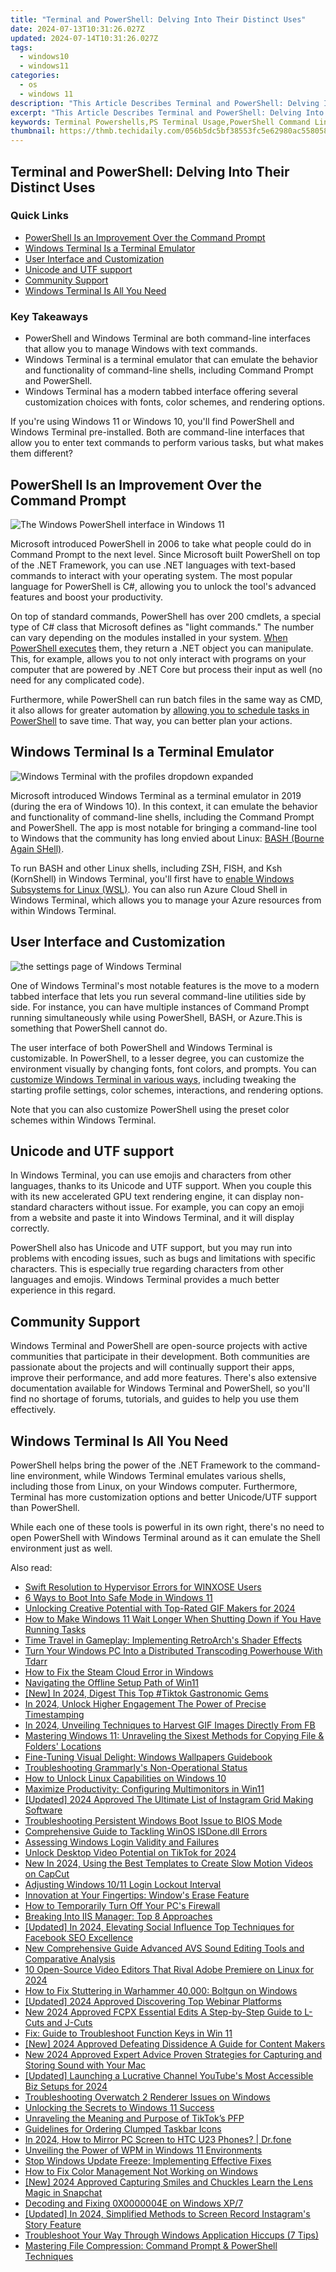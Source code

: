 ```yaml
---
title: "Terminal and PowerShell: Delving Into Their Distinct Uses"
date: 2024-07-13T10:31:26.027Z
updated: 2024-07-14T10:31:26.027Z
tags:
  - windows10
  - windows11
categories:
  - os
  - windows 11
description: "This Article Describes Terminal and PowerShell: Delving Into Their Distinct Uses"
excerpt: "This Article Describes Terminal and PowerShell: Delving Into Their Distinct Uses"
keywords: Terminal Powershells,PS Terminal Usage,PowerShell Command Line,Terminal Scripting,PowerShell Terminal Guide,Terminal Script Enhancer,Windows PowerShell Interface
thumbnail: https://thmb.techidaily.com/056b5dc5bf38553fc5e62980ac558058cdfef6fae043dca04e140a16eeec969f.jpg
---
```


## Terminal and PowerShell: Delving Into Their Distinct Uses

### Quick Links

* [PowerShell Is an Improvement Over the Command Prompt](#powershell-is-an-improvement-over-the-command-prompt)
* [Windows Terminal Is a Terminal Emulator](#windows-terminal-is-a-terminal-emulator)
* [User Interface and Customization](#user-interface-and-customization)
* [Unicode and UTF support](#unicode-and-utf-support)
* [Community Support](#community-support)
* [Windows Terminal Is All You Need](#windows-terminal-is-all-you-need)

### Key Takeaways

* PowerShell and Windows Terminal are both command-line interfaces that allow you to manage Windows with text commands.
* Windows Terminal is a terminal emulator that can emulate the behavior and functionality of command-line shells, including Command Prompt and PowerShell.
* Windows Terminal has a modern tabbed interface offering several customization choices with fonts, color schemes, and rendering options.

 If you're using Windows 11 or Windows 10, you'll find PowerShell and Windows Terminal pre-installed. Both are command-line interfaces that allow you to enter text commands to perform various tasks, but what makes them different?

## PowerShell Is an Improvement Over the Command Prompt

![The Windows PowerShell interface in Windows 11](https://static1.makeuseofimages.com/wordpress/wp-content/uploads/2022/05/windows-powershell-interface.jpg)

 Microsoft introduced PowerShell in 2006 to take what people could do in Command Prompt to the next level. Since Microsoft built PowerShell on top of the .NET Framework, you can use .NET languages with text-based commands to interact with your operating system. The most popular language for PowerShell is C#, allowing you to unlock the tool's advanced features and boost your productivity.

 On top of standard commands, PowerShell has over 200 cmdlets, a special type of C# class that Microsoft defines as "light commands." The number can vary depending on the modules installed in your system. [When PowerShell executes](https://www.makeuseof.com/what-is-windows-powershell/) them, they return a .NET object you can manipulate. This, for example, allows you to not only interact with programs on your computer that are powered by .NET Core but process their input as well (no need for any complicated code).

 Furthermore, while PowerShell can run batch files in the same way as CMD, it also allows for greater automation by [allowing you to schedule tasks in PowerShell](https://www.makeuseof.com/windows-powershell-scheduled-task/) to save time. That way, you can better plan your actions.

## Windows Terminal Is a Terminal Emulator

![Windows Terminal with the profiles dropdown expanded](https://static1.makeuseofimages.com/wordpress/wp-content/uploads/2023/11/windows-terminal-with-the-profiles-dropdowb-expanded.jpg)

 Microsoft introduced Windows Terminal as a terminal emulator in 2019 (during the era of Windows 10). In this context, it can emulate the behavior and functionality of command-line shells, including the Command Prompt and PowerShell. The app is most notable for bringing a command-line tool to Windows that the community has long envied about Linux: [BASH (Bourne Again SHell)](https://www.makeuseof.com/what-is-bash-linux/).

 To run BASH and other Linux shells, including ZSH, FISH, and Ksh (KornShell) in Windows Terminal, you'll first have to [enable Windows Subsystems for Linux (WSL)](https://www.makeuseof.com/enable-windows-subsystem-for-linux/). You can also run Azure Cloud Shell in Windows Terminal, which allows you to manage your Azure resources from within Windows Terminal.

## User Interface and Customization

![the settings page of Windows Terminal](https://static1.makeuseofimages.com/wordpress/wp-content/uploads/2023/11/the-settings-of-windows-powershell.jpg)

 One of Windows Terminal's most notable features is the move to a modern tabbed interface that lets you run several command-line utilities side by side. For instance, you can have multiple instances of Command Prompt running simultaneously while using PowerShell, BASH, or Azure.​​​​​ This is something that PowerShell cannot do.

 The user interface of both PowerShell and Windows Terminal is customizable. In PowerShell, to a lesser degree, you can customize the environment visually by changing fonts, font colors, and prompts. You can [customize Windows Terminal in various ways](https://www.makeuseof.com/windows-terminal-customization/), including tweaking the starting profile settings, color schemes, interactions, and rendering options.

 Note that you can also customize PowerShell using the preset color schemes within Windows Terminal.

## Unicode and UTF support

 In Windows Terminal, you can use emojis and characters from other languages, thanks to its Unicode and UTF support. When you couple this with its new accelerated GPU text rendering engine, it can display non-standard characters without issue. For example, you can copy an emoji from a website and paste it into Windows Terminal, and it will display correctly.

 PowerShell also has Unicode and UTF support, but you may run into problems with encoding issues, such as bugs and limitations with specific characters. This is especially true regarding characters from other languages and emojis. Windows Terminal provides a much better experience in this regard.

## Community Support

 Windows Terminal and PowerShell are open-source projects with active communities that participate in their development. Both communities are passionate about the projects and will continually support their apps, improve their performance, and add more features. There's also extensive documentation available for Windows Terminal and PowerShell, so you'll find no shortage of forums, tutorials, and guides to help you use them effectively.

## Windows Terminal Is All You Need

 PowerShell helps bring the power of the .NET Framework to the command-line environment, while Windows Terminal emulates various shells, including those from Linux, on your Windows computer. Furthermore, Terminal has more customization options and better Unicode/UTF support than PowerShell.

 While each one of these tools is powerful in its own right, there's no need to open PowerShell with Windows Terminal around as it can emulate the Shell environment just as well.



<ins class="adsbygoogle"
      style="display:block"
      data-ad-client="ca-pub-7571918770474297"
      data-ad-slot="8358498916"
      data-ad-format="auto"
      data-full-width-responsive="true"></ins>
<span class="atpl-alsoreadstyle">Also read:</span>
<div><ul>
<li><a href="https://win11.techidaily.com/swift-resolution-to-hypervisor-errors-for-winxose-users/"><u>Swift Resolution to Hypervisor Errors for WINXOSE Users</u></a></li>
<li><a href="https://win11.techidaily.com/6-ways-to-boot-into-safe-mode-in-windows-11/"><u>6 Ways to Boot Into Safe Mode in Windows 11</u></a></li>
<li><a href="https://facebook-video-share.techidaily.com/unlocking-creative-potential-with-top-rated-gif-makers-for-2024/"><u>Unlocking Creative Potential with Top-Rated GIF Makers for 2024</u></a></li>
<li><a href="https://win11.techidaily.com/how-to-make-windows-11-wait-longer-when-shutting-down-if-you-have-running-tasks/"><u>How to Make Windows 11 Wait Longer When Shutting Down if You Have Running Tasks</u></a></li>
<li><a href="https://win11.techidaily.com/time-travel-in-gameplay-implementing-retroarchs-shader-effects/"><u>Time Travel in Gameplay: Implementing RetroArch's Shader Effects</u></a></li>
<li><a href="https://win11.techidaily.com/turn-your-windows-pc-into-a-distributed-transcoding-powerhouse-with-tdarr/"><u>Turn Your Windows PC Into a Distributed Transcoding Powerhouse With Tdarr</u></a></li>
<li><a href="https://win11.techidaily.com/how-to-fix-the-steam-cloud-error-in-windows/"><u>How to Fix the Steam Cloud Error in Windows</u></a></li>
<li><a href="https://win11.techidaily.com/navigating-the-offline-setup-path-of-win11/"><u>Navigating the Offline Setup Path of Win11</u></a></li>
<li><a href="https://tiktok-videos.techidaily.com/new-in-2024-digest-this-top-tiktok-gastronomic-gems/"><u>[New] In 2024, Digest This  Top #Tiktok Gastronomic Gems</u></a></li>
<li><a href="https://youtube-stream.techidaily.com/in-2024-unlock-higher-engagement-the-power-of-precise-timestamping/"><u>In 2024, Unlock Higher Engagement  The Power of Precise Timestamping</u></a></li>
<li><a href="https://facebook-clips.techidaily.com/in-2024-unveiling-techniques-to-harvest-gif-images-directly-from-fb/"><u>In 2024, Unveiling Techniques to Harvest GIF Images Directly From FB</u></a></li>
<li><a href="https://win11.techidaily.com/mastering-windows-11-unraveling-the-sixest-methods-for-copying-file-and-folders-locations/"><u>Mastering Windows 11: Unraveling the Sixest Methods for Copying File & Folders' Locations</u></a></li>
<li><a href="https://win11.techidaily.com/fine-tuning-visual-delight-windows-wallpapers-guidebook/"><u>Fine-Tuning Visual Delight: Windows Wallpapers Guidebook</u></a></li>
<li><a href="https://win11.techidaily.com/troubleshooting-grammarlys-non-operational-status/"><u>Troubleshooting Grammarly's Non-Operational Status</u></a></li>
<li><a href="https://win11.techidaily.com/how-to-unlock-linux-capabilities-on-windows-10/"><u>How to Unlock Linux Capabilities on Windows 10</u></a></li>
<li><a href="https://win11.techidaily.com/maximize-productivity-configuring-multimonitors-in-win11/"><u>Maximize Productivity: Configuring Multimonitors in Win11</u></a></li>
<li><a href="https://instagram-video-recordings.techidaily.com/updated-2024-approved-the-ultimate-list-of-instagram-grid-making-software/"><u>[Updated] 2024 Approved  The Ultimate List of Instagram Grid Making Software</u></a></li>
<li><a href="https://win11.techidaily.com/troubleshooting-persistent-windows-boot-issue-to-bios-mode/"><u>Troubleshooting Persistent Windows Boot Issue to BIOS Mode</u></a></li>
<li><a href="https://win11.techidaily.com/comprehensive-guide-to-tackling-winos-isdonedll-errors/"><u>Comprehensive Guide to Tackling WinOS ISDone.dll Errors</u></a></li>
<li><a href="https://win11.techidaily.com/assessing-windows-login-validity-and-failures/"><u>Assessing Windows Login Validity and Failures</u></a></li>
<li><a href="https://tiktok-video-recordings.techidaily.com/unlock-desktop-video-potential-on-tiktok-for-2024/"><u>Unlock Desktop Video Potential on TikTok for 2024</u></a></li>
<li><a href="https://ai-editing-video.techidaily.com/new-in-2024-using-the-best-templates-to-create-slow-motion-videos-on-capcut/"><u>New In 2024, Using the Best Templates to Create Slow Motion Videos on CapCut</u></a></li>
<li><a href="https://win11.techidaily.com/adjusting-windows-1011-login-lockout-interval/"><u>Adjusting Windows 10/11 Login Lockout Interval</u></a></li>
<li><a href="https://win11.techidaily.com/innovation-at-your-fingertips-windows-erase-feature/"><u>Innovation at Your Fingertips: Window's Erase Feature</u></a></li>
<li><a href="https://win11.techidaily.com/how-to-temporarily-turn-off-your-pcs-firewall/"><u>How to Temporarily Turn Off Your PC's Firewall</u></a></li>
<li><a href="https://win11.techidaily.com/breaking-into-iis-manager-top-8-approaches/"><u>Breaking Into IIS Manager: Top 8 Approaches</u></a></li>
<li><a href="https://facebook-video-content.techidaily.com/updated-in-2024-elevating-social-influence-top-techniques-for-facebook-seo-excellence/"><u>[Updated] In 2024, Elevating Social Influence  Top Techniques for Facebook SEO Excellence</u></a></li>
<li><a href="https://sound-optimizing.techidaily.com/new-comprehensive-guide-advanced-avs-sound-editing-tools-and-comparative-analysis/"><u>New Comprehensive Guide Advanced AVS Sound Editing Tools and Comparative Analysis</u></a></li>
<li><a href="https://ai-vdieo-software.techidaily.com/10-open-source-video-editors-that-rival-adobe-premiere-on-linux-for-2024/"><u>10 Open-Source Video Editors That Rival Adobe Premiere on Linux for 2024</u></a></li>
<li><a href="https://win11.techidaily.com/how-to-fix-stuttering-in-warhammer-40000-boltgun-on-windows/"><u>How to Fix Stuttering in Warhammer 40,000: Boltgun on Windows</u></a></li>
<li><a href="https://digital-screen-recording.techidaily.com/updated-2024-approved-discovering-top-webinar-platforms/"><u>[Updated] 2024 Approved  Discovering Top Webinar Platforms</u></a></li>
<li><a href="https://smart-video-creator.techidaily.com/new-2024-approved-fcpx-essential-edits-a-step-by-step-guide-to-l-cuts-and-j-cuts/"><u>New 2024 Approved FCPX Essential Edits A Step-by-Step Guide to L-Cuts and J-Cuts</u></a></li>
<li><a href="https://win11.techidaily.com/fix-guide-to-troubleshoot-function-keys-in-win-11/"><u>Fix: Guide to Troubleshoot Function Keys in Win 11</u></a></li>
<li><a href="https://facebook-video-footage.techidaily.com/new-2024-approved-defeating-dissidence-a-guide-for-content-makers/"><u>[New] 2024 Approved  Defeating Dissidence  A Guide for Content Makers</u></a></li>
<li><a href="https://audio-shaping.techidaily.com/new-2024-approved-expert-advice-proven-strategies-for-capturing-and-storing-sound-with-your-mac/"><u>New 2024 Approved Expert Advice Proven Strategies for Capturing and Storing Sound with Your Mac</u></a></li>
<li><a href="https://youtube-web.techidaily.com/ed-launching-a-lucrative-channel-youtubes-most-accessible-biz-setups-for-2024/"><u>[Updated] Launching a Lucrative Channel  YouTube's Most Accessible Biz Setups for 2024</u></a></li>
<li><a href="https://win11.techidaily.com/troubleshooting-overwatch-2-renderer-issues-on-windows/"><u>Troubleshooting Overwatch 2 Renderer Issues on Windows</u></a></li>
<li><a href="https://win11.techidaily.com/unlocking-the-secrets-to-windows-11-success/"><u>Unlocking the Secrets to Windows 11 Success</u></a></li>
<li><a href="https://tiktok-video-recordings.techidaily.com/unraveling-the-meaning-and-purpose-of-tiktoks-pfp/"><u>Unraveling the Meaning and Purpose of TikTok’s PFP</u></a></li>
<li><a href="https://win11.techidaily.com/guidelines-for-ordering-clumped-taskbar-icons/"><u>Guidelines for Ordering Clumped Taskbar Icons</u></a></li>
<li><a href="https://screen-mirror.techidaily.com/in-2024-how-to-mirror-pc-screen-to-htc-u23-phones-drfone-by-drfone-android/"><u>In 2024, How to Mirror PC Screen to HTC U23 Phones? | Dr.fone</u></a></li>
<li><a href="https://win11.techidaily.com/unveiling-the-power-of-wpm-in-windows-11-environments/"><u>Unveiling the Power of WPM in Windows 11 Environments</u></a></li>
<li><a href="https://win11.techidaily.com/stop-windows-update-freeze-implementing-effective-fixes/"><u>Stop Windows Update Freeze: Implementing Effective Fixes</u></a></li>
<li><a href="https://win11.techidaily.com/how-to-fix-color-management-not-working-on-windows/"><u>How to Fix Color Management Not Working on Windows</u></a></li>
<li><a href="https://snapchat-videos.techidaily.com/new-2024-approved-capturing-smiles-and-chuckles-learn-the-lens-magic-in-snapchat/"><u>[New] 2024 Approved  Capturing Smiles and Chuckles  Learn the Lens Magic in Snapchat</u></a></li>
<li><a href="https://win11.techidaily.com/decoding-and-fixing-0x0000004e-on-windows-xp7/"><u>Decoding and Fixing 0X0000004E on Windows XP/7</u></a></li>
<li><a href="https://instagram-clips.techidaily.com/updated-in-2024-simplified-methods-to-screen-record-instagrams-story-feature/"><u>[Updated] In 2024, Simplified Methods to Screen Record Instagram's Story Feature</u></a></li>
<li><a href="https://win11.techidaily.com/troubleshoot-your-way-through-windows-application-hiccups-7-tips/"><u>Troubleshoot Your Way Through Windows Application Hiccups (7 Tips)</u></a></li>
<li><a href="https://win11.techidaily.com/mastering-file-compression-command-prompt-and-powershell-techniques/"><u>Mastering File Compression: Command Prompt & PowerShell Techniques</u></a></li>
</ul></div>
